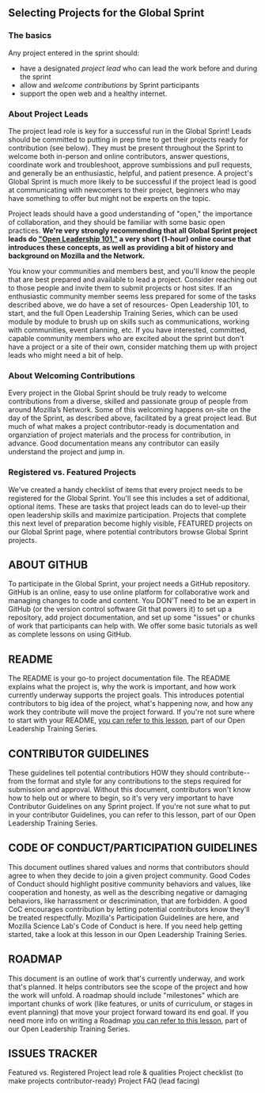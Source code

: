 ## Selecting Projects for the Global Sprint

### The basics
Any project entered in the sprint should:
* have a designated *project lead* who can lead the work before and during the sprint
* allow and *welcome contributions* by Sprint participants
* support the open web and a healthy internet.

### About Project Leads
The project lead role is key for a successful run in the Global Sprint! Leads should be committed to putting in prep time to get their projects ready for contribution (see below). They must be present throughout the Sprint to welcome both in-person and online contributors, answer questions, coordinate work and troubleshoot, approve sumbissions and pull requests, and generally be an enthusiastic, helpful, and patient presence. A project's Global Sprint is much more likely to be successful if the project lead is good at communicating with newcomers to their project, beginners who may have something to offer but might not be experts on the topic.   

Project leads should have a good understanding of "open," the importance of collaboration, and they should be familiar with some basic open practices. **We're very strongly recommending that all Global Sprint project leads do ["Open Leadership 101,"](https://mozilla.teachable.com/p/open-leadership-101) a very short (1-hour) online course that introduces these concepts, as well as providing a bit of history and background on Mozilla and the Network.**

You know your communities and members best, and you'll know the people that are best prepared and available to lead a project. Consider reaching out to those people and invite them to submit projects or host sites. If an enthusiastic community member seems less prepared for some of the tasks described above, we do have a set of resources- Open Leadership 101, to start, and the full Open Leadership Training Series, which can be used module by module to brush up on skills such as communications, working with communities, event planning, etc. If you have interested, committed, capable community members who are excited about the sprint but don't have a project or a site of their own, consider matching them up with project leads who might need a bit of help. 

### About Welcoming Contributions
Every project in the Global Sprint should be truly ready to welcome contributions from a diverse, skilled and passionate group of people from around Mozilla’s Network. Some of this welcoming happens on-site on the day of the Sprint, as described above, facilitated by a great project lead. But much of what makes a project contributor-ready is documentation and organziation of project materials and the process for contribution, in advance. Good documentation means any contributor can easily understand the project and jump in. 

### Registered vs. Featured Projects
We've created a handy checklist of items that every project needs to be registered for the Global Sprint. You'll see this includes a set of additional, optional items. These are tasks that project leads can do to level-up their open leadership skills and maximize participation. Projects that complete this next level of preparation become highly visible, FEATURED projects on our Global Sprint page, where potential contributors browse Global Sprint projects.  

## ABOUT GITHUB
To participate in the Global Sprint, your project needs a GitHub repository. GitHub is an online, easy to use online platform for collaborative work and managing changes to code and content. You DON'T need to be an expert in GitHub (or the version control software Git that powers it) to set up a repository, add project documentation, and set up some "issues" or chunks of work that participants can help with. We offer some basic tutorials as well as complete lessons on using GitHub. 

## README
The README is your go-to project documentation file. The README explains what the project is, why the work is important, and how work currently underway supports the project goals. This introduces potential contributors to big idea of the project, what's happening now, and how any work they contribute will move the project forward. If you're not sure where to start with your README, [you can refer to this lesson](https://mozilla.github.io/open-leadership-training-series/articles/opening-your-project/write-a-great-project-readme/), part of our Open Leadership Training Series. 

## CONTRIBUTOR GUIDELINES
These guidelines tell potential contributiors HOW they should contribute-- from the format and style for any contributions to  the steps required for submission and approval. Without this document, contributors won't know how to help out or where to begin, so it's very very important to have Contributor Guidelines on any Sprint project. If you're not sure what to put in your contributor Guidelines, you can refer to this lesson, part of our Open Leadership Training Series. 

## CODE OF CONDUCT/PARTICIPATION GUIDELINES
This document outlines shared values and norms that contributors should agree to when they decide to join a given project community. Good Codes of Conduct should highlight positive community behaviors and values, like cooperation and honesty, as well as the describing negative or damaging behaviors, like harrassment or descrimination, that are forbidden. A good CoC encourages contribution by letting potential contributors know they'll be treated respectfully. Mozilla's Participation Guidelines are here, and Mozilla Science Lab's Code of Conduct is here. If you need help getting started, take a look at this lesson in our Open Leadership Training Series. 

## ROADMAP
This document is an outline of work that's currently underway, and work that's planned. It helps contributors see the scope of the project and how the work will unfold. A roadmap should include "milestones" which are important chunks of work (like features, or units of curriculum, or stages in event planning) that move your project forward toward its end goal. If you need more info on writing a Roadmap [you can refer to this lesson](https://mozilla.github.io/open-leadership-training-series/articles/opening-your-project/write-a-great-project-readme/), part of our Open Leadership Training Series.

## ISSUES TRACKER




Featured vs. Registered 
Project lead role & qualities
Project checklist (to make projects contributor-ready)
Project FAQ (lead facing)
